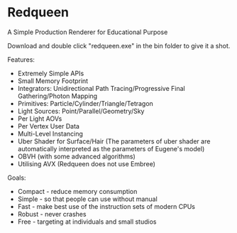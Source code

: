 # Redqueen

A Simple Production Renderer for Educational Purpose

Download and double click "redqueen.exe" in the bin folder to give it a shot.

Features:
* Extremely Simple APIs
* Small Memory Footprint
* Integrators: Unidirectional Path Tracing/Progressive Final Gathering/Photon Mapping
* Primitives: Particle/Cylinder/Triangle/Tetragon
* Light Sources: Point/Parallel/Geometry/Sky
* Per Light AOVs
* Per Vertex User Data
* Multi-Level Instancing
* Uber Shader for Surface/Hair (The parameters of uber shader are automatically interpreted as the parameters of Eugene's model)
* OBVH (with some advanced algorithms)
* Utilising AVX (Redqueen does not use Embree)

Goals:
* Compact - reduce memory consumption 
* Simple - so that people can use without manual
* Fast - make best use of the instruction sets of modern CPUs
* Robust - never crashes
* Free - targeting at individuals and small studios
